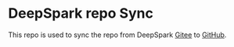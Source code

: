 # DeepSpark repo Sync
This repo is used to sync the repo from DeepSpark [Gitee](https://gitee.com/deep-spark/deepsparkhub) to [GitHub](https://github.com/Deep-Spark/deepsparkhub).
